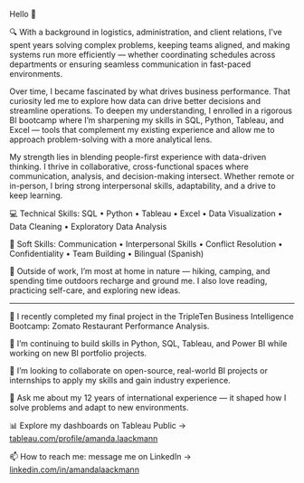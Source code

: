 Hello 👋

<!--
**amandalaackmann/amandalaackmann** is a ✨ _special_ ✨ repository because its `README.md` (this file) appears on your GitHub profile.
-->
🔍 With a background in logistics, administration, and client relations, I’ve spent years solving complex problems, keeping teams aligned, and making systems run more efficiently — whether coordinating schedules across departments or ensuring seamless communication in fast-paced environments.

Over time, I became fascinated by what drives business performance. That curiosity led me to explore how data can drive better decisions and streamline operations. To deepen my understanding, I enrolled in a rigorous BI bootcamp where I’m sharpening my skills in SQL, Python, Tableau, and Excel — tools that complement my existing experience and allow me to approach problem-solving with a more analytical lens.

My strength lies in blending people-first experience with data-driven thinking. I thrive in collaborative, cross-functional spaces where communication, analysis, and decision-making intersect. Whether remote or in-person, I bring strong interpersonal skills, adaptability, and a drive to keep learning.

💻 Technical Skills:
SQL • Python • Tableau • Excel • Data Visualization • Data Cleaning • Exploratory Data Analysis

🤝 Soft Skills:
Communication • Interpersonal Skills • Conflict Resolution • Confidentiality • Team Building • Bilingual (Spanish)

🌿 Outside of work, I’m most at home in nature — hiking, camping, and spending time outdoors recharge and ground me. I also love reading, practicing self-care, and exploring new ideas.

----------
🔭 I recently completed my final project in the TripleTen Business Intelligence Bootcamp: Zomato Restaurant Performance Analysis.  

🌱 I’m continuing to build skills in Python, SQL, Tableau, and Power BI while working on new BI portfolio projects.  

🤔 I’m looking to collaborate on open-source, real-world BI projects or internships to apply my skills and gain industry experience.  

💬 Ask me about my 12 years of international experience — it shaped how I solve problems and adapt to new environments.  

📊 Explore my dashboards on Tableau Public → [tableau.com/profile/amanda.laackmann](https://public.tableau.com/app/profile/amanda.laackmann)  

📫 How to reach me: message me on LinkedIn → [linkedin.com/in/amandalaackmann](https://www.linkedin.com/in/amandalaackmann)

